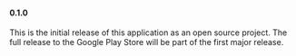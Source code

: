 #### 0.1.0 

This is the initial release of this application as an open source project. The full release 
to the Google Play Store will be part of the first major release.